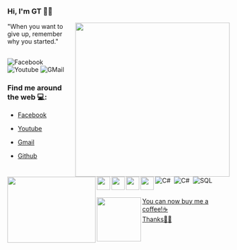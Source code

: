 ### Hi, I'm GT 👋🏾

<img align="right" width="350px" src="https://github.com/giathanh2512/giathanh2512/blob/main/Photos/GT/GT9.PNG?raw=true"></a>
  "When you want to give up, remember why you started." 
##
![Facebook](https://img.shields.io/badge/-congnghethongtingt-1199F6?style=flat-square&amp;labelColor=1199F6&amp;logo=facebook&amp;logoColor=white&amp;link=https://www.facebook.com/congnghethongtingt) ![Youtube](https://img.shields.io/badge/-GT_CONGNGHETHONGTIN-F44747?style=flat-square&amp;labelColor=F44747&amp;logo=youtube&amp;logoColor=white&amp;link=https://www.youtube.com/channel/UCa52u55QtvEZuhcv1JFidFA) ![GMail](https://img.shields.io/badge/-luugiathanh25@gmail.com-B44D3F?style=flat-square&amp;labelColor=B44D3F&amp;logo=gmail&amp;logoColor=white&amp;link=https://mail.google.com/mail/u/0/) 
      
      
### Find me around the web 💻: 
<a href="https://github.com/giathanh2512"><img align="left" width="200" height="150" src="https://github.com/giathanh2512/giathanh2512/blob/main/Photos/GT/GT2.gif?raw=true"></a>

- <a href="https://www.facebook.com/congnghethongtingt"><img align="left" width="30" height="30" 
src="https://github.com/giathanh2512/giathanh2512/blob/main/Photos/facebook_36px.png?raw=true">Facebook</a>

- <a href="https://www.youtube.com/channel/UCa52u55QtvEZuhcv1JFidFA"><img align="left" width="30" height="30" src="https://github.com/giathanh2512/giathanh2512/blob/main/Photos/YouTube_36px.png?raw=true">Youtube</a>

- <a href="https://mail.google.com/mail/u/0/"><img align="left" width="30" height="30" 
src="https://github.com/giathanh2512/giathanh2512/blob/main/Photos/gmail_36px.png">Gmail</a>

- <a href="https://github.com/giathanh2512"><img align="left" width="30" height="30" 
src="https://github.com/giathanh2512/giathanh2512/blob/main/Photos/githubwhiteb_36px.png">Github</a>


##
#####
![C#](https://img.shields.io/badge/-blue?logo=csharp&amp;style=social)&nbsp;&nbsp;![C#](https://img.shields.io/badge/-blue?logo=cplusplus&amp;style=social)&nbsp;&nbsp;![SQL](https://img.shields.io/badge/-blue?logo=microsoftsqlserver&amp;style=social)&nbsp;&nbsp;

## 
<a href="https://github.com/giathanh2512"><img align="left" width="100" height="100" src="https://github.com/giathanh2512/giathanh2512/blob/main/Photos/GT/MOMO.png"> You can now buy me a coffee!☕ <br> Thanks💓👼 </br> </a>
